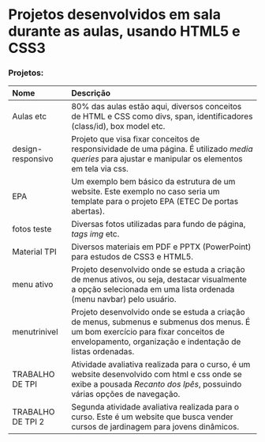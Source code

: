 # Projetos desenvolvidos em sala durante as aulas, usando HTML5 e CSS3

### Projetos:

Nome | Descrição
:--- | :--------
Aulas etc | 80% das aulas estão aqui, diversos conceitos de HTML e CSS  como divs, span, identificadores (class/id), box model etc.
design-responsivo | Projeto que visa fixar conceitos de responsividade de uma página. É utilizado _media_ _queries_ para ajustar e manipular os elementos em tela via css.
EPA | Um exemplo bem básico da estrutura de um website. Este exemplo no caso seria um template para o projeto EPA (ETEC De portas abertas).
fotos teste | Diversas fotos utilizadas para fundo de página, _tags img_ etc.
Material TPI | Diversos materiais em PDF e PPTX (PowerPoint) para estudos de CSS3 e HTML5.
menu ativo | Projeto desenvolvido onde se estuda a criação de menus ativos, ou seja, destacar visualmente a opção selecionada em uma lista ordenada (menu navbar) pelo usuário.
menutrinivel | Projeto desenvolvido onde se estuda a criação de menus, submenus e submenus dos menus. É um bom exercício para fixar conceitos de envelopamento, organização e indentação de listas ordenadas.
TRABALHO DE TPI | Atividade avaliativa realizada para o curso, é um website desenvolvido com html e css onde se exibe a pousada _Recanto dos Ipês_, possuindo várias opções de navegação.
TRABALHO DE TPI 2 | Segunda atividade avaliativa realizada para o curso. Este é um website que busca vender cursos de jardinagem para jovens dinâmicos.